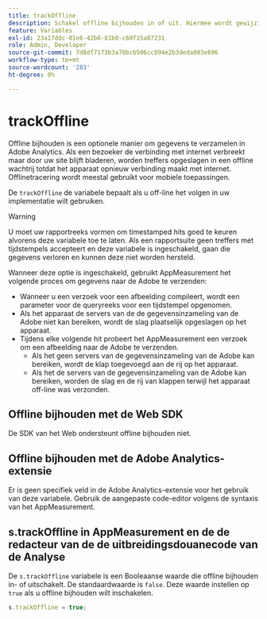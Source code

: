 ```yaml
---
title: trackOffline
description: Schakel offline bijhouden in of uit. Hiermee wordt gewijzigd hoe AppMeasurement gegevens verzamelt.
feature: Variables
exl-id: 23a17ddc-01e6-42b6-81b0-c60f15a07231
role: Admin, Developer
source-git-commit: 7d8df7173b3a78bcb506cc894e2b3deda003e696
workflow-type: tm+mt
source-wordcount: '283'
ht-degree: 0%

---
```


# trackOffline

Offline bijhouden is een optionele manier om gegevens te verzamelen in Adobe Analytics. Als een bezoeker de verbinding met internet verbreekt maar door uw site blijft bladeren, worden treffers opgeslagen in een offline wachtrij totdat het apparaat opnieuw verbinding maakt met internet. Offlinetracering wordt meestal gebruikt voor mobiele toepassingen.

De `trackOffline` de variabele bepaalt als u off-line het volgen in uw implementatie wilt gebruiken.

>[!WARNING]
>
>U moet uw rapportreeks vormen om timestamped hits goed te keuren alvorens deze variabele toe te laten. Als een rapportsuite geen treffers met tijdstempels accepteert en deze variabele is ingeschakeld, gaan die gegevens verloren en kunnen deze niet worden hersteld.

Wanneer deze optie is ingeschakeld, gebruikt AppMeasurement het volgende proces om gegevens naar de Adobe te verzenden:

* Wanneer u een verzoek voor een afbeelding compileert, wordt een parameter voor de queryreeks voor een tijdstempel opgenomen.
* Als het apparaat de servers van de de gegevensinzameling van de Adobe niet kan bereiken, wordt de slag plaatselijk opgeslagen op het apparaat.
* Tijdens elke volgende hit probeert het AppMeasurement een verzoek om een afbeelding naar de Adobe te verzenden.
   * Als het geen servers van de gegevensinzameling van de Adobe kan bereiken, wordt de klap toegevoegd aan de rij op het apparaat.
   * Als het de servers van de gegevensinzameling van de Adobe kan bereiken, worden de slag en de rij van klappen terwijl het apparaat off-line was verzonden.

## Offline bijhouden met de Web SDK

De SDK van het Web ondersteunt offline bijhouden niet.

## Offline bijhouden met de Adobe Analytics-extensie

Er is geen specifiek veld in de Adobe Analytics-extensie voor het gebruik van deze variabele. Gebruik de aangepaste code-editor volgens de syntaxis van het AppMeasurement.

## s.trackOffline in AppMeasurement en de de redacteur van de de uitbreidingsdouanecode van de Analyse

De `s.trackOffline` variabele is een Booleaanse waarde die offline bijhouden in- of uitschakelt. De standaardwaarde is `false`. Deze waarde instellen op `true` als u offline bijhouden wilt inschakelen.

```js
s.trackOffline = true;
```
